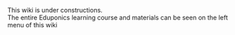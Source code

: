 This wiki is under constructions.</br>
The entire Eduponics learning course and materials can be seen on the left menu of this wiki</br>

